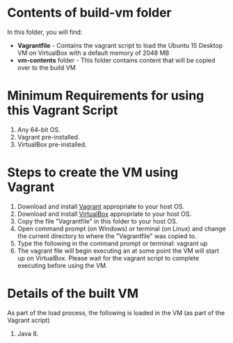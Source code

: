 
# Contents of build-vm folder

In this folder, you will find:

* **Vagrantfile** - Contains the vagrant script to load the Ubuntu 15 Desktop VM on VirtualBox with a default memory of 2048 MB
* **vm-contents** folder - This folder contains content that will be copied over to the build VM

# Minimum Requirements for using this Vagrant Script
1. Any 64-bit OS.
2. Vagrant pre-installed.
3. VirtualBox pre-installed.

# Steps to create the VM using Vagrant

1. Download and install [Vagrant](https://www.vagrantup.com/downloads.html) appropriate to your host OS.
2. Download and install [VirtualBox](https://www.virtualbox.org/wiki/Downloads) appropriate to your host OS.
3. Copy the file "Vagrantfile" in this folder to your host OS.
4. Open command prompt (on Windows) or terminal (on Linux) and change the current directory to where the "Vagrantfile" was copied to.
5. Type the following in the command prompt or terminal: vagrant up 
6. The vagrant file will begin executing an at some point the VM will start up on VirtualBox. 
Please wait for the vagrant script to complete executing before using the VM.



# Details of the built VM

As part of the load process, the following is loaded in the VM (as part of the Vagrant script)

1. Java 8.
